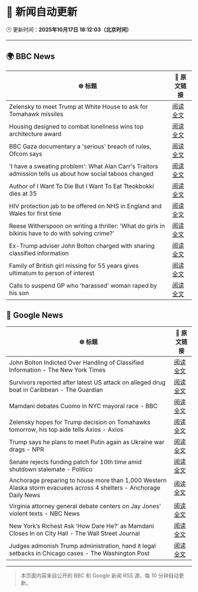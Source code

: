 # 🧠 新闻自动更新

🕒 更新时间：**2025年10月17日 18:12:03（北京时间）**

---

## 🌍 BBC News

| 🌐 标题 | 🔗 原文链接 |
|--------|-------------|
| Zelensky to meet Trump at White House to ask for Tomahawk missiles | [阅读全文](https://www.bbc.com/news/articles/crmxz37nv3zo?at_medium=RSS&at_campaign=rss) |
| Housing designed to combat loneliness wins top architecture award | [阅读全文](https://www.bbc.com/news/articles/c4gwlz6k96no?at_medium=RSS&at_campaign=rss) |
| BBC Gaza documentary a 'serious' breach of rules, Ofcom says | [阅读全文](https://www.bbc.com/news/articles/c629j5m2n01o?at_medium=RSS&at_campaign=rss) |
| 'I have a sweating problem': What Alan Carr's Traitors admission tells us about how social taboos changed | [阅读全文](https://www.bbc.com/news/articles/cwy51pgql7eo?at_medium=RSS&at_campaign=rss) |
| Author of I Want To Die But I Want To Eat Tteokbokki dies at 35 | [阅读全文](https://www.bbc.com/news/articles/cpq1dy8w3jwo?at_medium=RSS&at_campaign=rss) |
| HIV protection jab to be offered on NHS in England and Wales for first time | [阅读全文](https://www.bbc.com/news/articles/c803egy217xo?at_medium=RSS&at_campaign=rss) |
| Reese Witherspoon on writing a thriller: 'What do girls in bikinis have to do with solving crime?' | [阅读全文](https://www.bbc.com/news/articles/cn0gl91dwr2o?at_medium=RSS&at_campaign=rss) |
| Ex-Trump adviser John Bolton charged with sharing classified information | [阅读全文](https://www.bbc.com/news/articles/cgql2qzkz5zo?at_medium=RSS&at_campaign=rss) |
| Family of British girl missing for 55 years gives ultimatum to person of interest | [阅读全文](https://www.bbc.com/news/articles/c1e374lgn0wo?at_medium=RSS&at_campaign=rss) |
| Calls to suspend GP who 'harassed' woman raped by his son | [阅读全文](https://www.bbc.com/news/articles/ce3xylkx2d1o?at_medium=RSS&at_campaign=rss) |

## 📰 Google News

| 🌐 标题 | 🔗 原文链接 |
|--------|-------------|
| John Bolton Indicted Over Handling of Classified Information - The New York Times | [阅读全文](https://news.google.com/rss/articles/CBMihwFBVV95cUxPeU04U3VBT2JOelN4QmNpanFxejlhRTMzbTU0SnZFYWdnZFJqWVhhTVRlVkdsZ2p5UzAzeFBSempfX3JvckZZZUs1UENNQ3Y1ZzlTYkxJRjZobkdzTnktR3FSb0RYT2xEaHdBd2NVUWJqQXZwWEZ6amhPY1VSajBOWjdwaEo4Vjg?oc=5) |
| Survivors reported after latest US attack on alleged drug boat in Caribbean - The Guardian | [阅读全文](https://news.google.com/rss/articles/CBMijAFBVV95cUxQZXU5QVFNTWw2dGItUldmalBVbVNDNHVOVzdBUzIteFBqZ1NzQ3IxZnZTUUp1OV9yLVA1NDEzR3c4NThKVTNrT25IODFCQ0lCS1AtS0xaOWhYVFhMbWg2dVBSSWh4WWVvR2pBRFJCVU9lM2tQWk0yWUswclJGX1dNSmhDc180TXFiNnJ5cA?oc=5) |
| Mamdani debates Cuomo in NYC mayoral race - BBC | [阅读全文](https://news.google.com/rss/articles/CBMiVEFVX3lxTFBKRGd6RTdOaGhjQkhLcTh1SDV3Q1JZdFh2MG0yb1Q2cTZtb3U5Tms5blhrTlNGbUxZaURiTzNfbDZCUnN4cms2bHozQUtBbjl5TUc5UQ?oc=5) |
| Zelensky hopes for Trump decision on Tomahawks tomorrow, his top aide tells Axios - Axios | [阅读全文](https://news.google.com/rss/articles/CBMiiwFBVV95cUxQak5teXhub2RHMEh3VHhEbFNVSTBGQzNUR0ljNkxid0dRb3NYOE1IbVJmc2NNRUhiRVYyR05QTkRsYkgxZXowWGloZFdVeVI0anhWbW5HUWJBYVl1Zk95dTZCZHNUZHgwcFpxT2JCMUxKS1llem5YOGNnU1R0dnJsTVFkZWJ6V0VHdE1n?oc=5) |
| Trump says he plans to meet Putin again as Ukraine war drags - NPR | [阅读全文](https://news.google.com/rss/articles/CBMiiAFBVV95cUxNV3hmanNmdUthZHVxQl93ZnJXYjZFV0wtc1NhdWY1ZmdMUFVvRWJwNkdWWVdYZVlsZmo3N3NGUUlJRlhaV1dITVdaWWFuazVCWWlIcnhLc2VualJrQllONFJlUTRmcXpuT0R0UDVxYVB1ZTE3V3lRcjhMR2IxeENRckhDU2hfVHBl?oc=5) |
| Senate rejects funding patch for 10th time amid shutdown stalemate - Politico | [阅读全文](https://news.google.com/rss/articles/CBMizgFBVV95cUxQZUY3Q2ZVVjZrczNkanNjZDBxS1lXVUpuTUhqZTUxUS1IWnZTOXA5N3FQRXNUYzlneGkzT2hMbTVzejNJYXctNk9iM1FWcUxPUldETS13aGJ6THZYdzZPRF84ejJJOFNoWEw5MHF2Yi1STjNkWUZsYnBHYjVKVzFIWnpNUFZrampUbExYTDVIb0dSenVhb0lWaTVhQloxN19IU05WREdPRUdQeFZlbXYtMHRvZzRLR1pPZTdhS1dkTHV5Y3ZSLTZWVmtHa3psUQ?oc=5) |
| Anchorage preparing to house more than 1,000 Western Alaska storm evacuees across 4 shelters - Anchorage Daily News | [阅读全文](https://news.google.com/rss/articles/CBMi3gFBVV95cUxPRmsyei1tWDlTdUdvYTlXdUt4TmpybXdiZGM4bEJ6ZC1ReFJTT0N0d1psa3dTRjkzMFpqWTdWNWZWMFQtY3pNMzJGZTVGUU9rdU81aDZKcUlpQ0pPalRPVmdSYlJweGlLMkE2MFBTbUhPMXQ3RE5iRFVzOENjdWc3c2hQNXB6VzlZOTY0dS1nVFl6UDlEQjJyU3RrVmpIZnRwdWJybnhUdXprekJrMWREb3BNbmRvY3k2Y3pxU1IxV0VJVndaZkZRMUZYbUNpbHBOV01XQUhBQ2preHhPLWc?oc=5) |
| Virginia attorney general debate centers on Jay Jones' violent texts - NBC News | [阅读全文](https://news.google.com/rss/articles/CBMirwFBVV95cUxNb20xeERCUkVXbTFLbXpGeFJSak9tcHUxdk5ySHpwRHZMZ2NqMGhHMmM2U2JGejFiQnQ1RG1QUTZKaHFRR2tJaHZOaDdQM1FyMXY1a24xSVh0UnFIRWFXUHdJSWpsUXBVUldNc3pwMzJTYkM4N29vTm56UENhbzRWNVE2QzFMdExsOTZvdFJwYVVaN19ZdzV0VzJRWlhkMkhfeGJtUVZHUWlGMGkxZDJV0gFWQVVfeXFMT2xXQVFTQTQ2TFRFUTY5UDFYb0J0TS1rOEQ4Rm05Y3U0NzliUFlWSTR2eU1WVGg2MVl3bHZXQXN2d0EzcWxTbVl5WWxpSHVwUlhyclNaVnc?oc=5) |
| New York’s Richest Ask ‘How Dare He?’ as Mamdani Closes In on City Hall - The Wall Street Journal | [阅读全文](https://news.google.com/rss/articles/CBMifkFVX3lxTE5vNEFObG9xN2ZOZlJ3a3dHajJvUGFWYW85T29mZnd4UVVTa0ZXMEFUZC1GUVhxMFR0RTBWRFlYSnlPZW51RFpTLWV2RkRyYS1LbmNva3hvbWJZNFFxSTFqUmQzTE9KWFBTWFhPMGFLYmc2ZXBwMEhla19hNloyQQ?oc=5) |
| Judges admonish Trump administration, hand it legal setbacks in Chicago cases - The Washington Post | [阅读全文](https://news.google.com/rss/articles/CBMinAFBVV95cUxPRHg5V2YtbFhtWGxKcGhEVm5pQU5kWHN4alNSLUNMamV6aEhhWnlVYkVWb2ZQbkN2MVQ4RXRDUDJSZUxtWXA5TjJvdlFIR0QteGlUMklfTWZRT3JMSUZwWXZneXp3NHlOczZXdmFsOGttQ2hwUGVuTDhmVGUtVHh0cTlsc2pXcVFpQlEwZE81VkJoU09EQllGelZXOEI?oc=5) |

---
> 本页面内容来自公开的 BBC 和 Google 新闻 RSS 源，每 10 分钟自动更新。